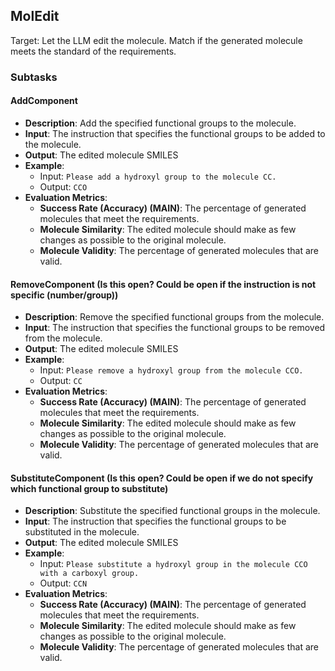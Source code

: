 ## MolEdit
Target: Let the LLM edit the molecule. Match if the generated molecule meets the standard of the requirements.

### Subtasks

#### AddComponent
- **Description**: Add the specified functional groups to the molecule.
- **Input**: The instruction that specifies the functional groups to be added to the molecule.
- **Output**: The edited molecule SMILES
- **Example**: 
  - Input: `Please add a hydroxyl group to the molecule CC.`
  - Output: `CCO`
- **Evaluation Metrics**: 
  - **Success Rate (Accuracy) (MAIN)**: The percentage of generated molecules that meet the requirements. 
  - **Molecule Similarity**: The edited molecule should make as few changes as possible to the original molecule.
  - **Molecule Validity**: The percentage of generated molecules that are valid.

#### RemoveComponent (Is this open? Could be open if the instruction is not specific (number/group))
- **Description**: Remove the specified functional groups from the molecule.
- **Input**: The instruction that specifies the functional groups to be removed from the molecule.
- **Output**: The edited molecule SMILES
- **Example**: 
  - Input: `Please remove a hydroxyl group from the molecule CCO.`
  - Output: `CC`
- **Evaluation Metrics**: 
  - **Success Rate (Accuracy) (MAIN)**: The percentage of generated molecules that meet the requirements. 
  - **Molecule Similarity**: The edited molecule should make as few changes as possible to the original molecule.
  - **Molecule Validity**: The percentage of generated molecules that are valid.

#### SubstituteComponent (Is this open? Could be open if we do not specify which functional group to substitute)
- **Description**: Substitute the specified functional groups in the molecule.
- **Input**: The instruction that specifies the functional groups to be substituted in the molecule.
- **Output**: The edited molecule SMILES
- **Example**: 
  - Input: `Please substitute a hydroxyl group in the molecule CCO with a carboxyl group.`
  - Output: `CCN`
- **Evaluation Metrics**:
    - **Success Rate (Accuracy) (MAIN)**: The percentage of generated molecules that meet the requirements. 
    - **Molecule Similarity**: The edited molecule should make as few changes as possible to the original molecule.
    - **Molecule Validity**: The percentage of generated molecules that are valid.